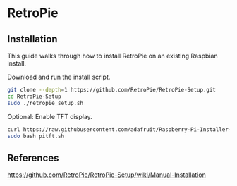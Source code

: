 # RetroPie

## Installation

This guide walks through how to install RetroPie on an existing Raspbian install.

Download and run the install script.

```sh
git clone --depth=1 https://github.com/RetroPie/RetroPie-Setup.git
cd RetroPie-Setup
sudo ./retropie_setup.sh
```

Optional: Enable TFT display.

```sh
curl https://raw.githubusercontent.com/adafruit/Raspberry-Pi-Installer-Scripts/master/adafruit-pitft.sh >pitft.sh
sudo bash pitft.sh
```

## References

https://github.com/RetroPie/RetroPie-Setup/wiki/Manual-Installation